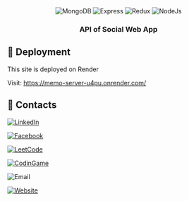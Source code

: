 <div align="center">

  <div>
    <img src="https://img.shields.io/badge/MongoDB-v4.4.6-green?logo=mongodb" alt="MongoDB">
    <img src="https://img.shields.io/badge/Express-v4.17.1-blue?logo=express" alt="Express">
    <img src="https://img.shields.io/badge/Redux-v4.0.5-purple?logo=redux" alt="Redux">
    <img src="https://img.shields.io/badge/Node.js-v14.17.0-green?logo=node.js" alt="NodeJs">
  </div>

  <h3 align="center">API of Social Web App</h3>
</div>

## <a name="deploy">🤸 Deployment</a>

This site is deployed on Render

Visit: https://memo-server-u4pu.onrender.com/

## <a name="contact">🚀 Contacts</a>

[![LinkedIn](https://img.shields.io/badge/LinkedIn-Profile-blue?logo=linkedin)]()

[![Facebook](https://img.shields.io/badge/Facebook-Profile-blue?logo=facebook)](https://www.facebook.com/phucnhancshcmut/)

[![LeetCode](https://img.shields.io/badge/LeetCode-Profile-orange?logo=leetcode)](https://leetcode.com/u/N289/)

[![CodinGame](https://img.shields.io/badge/CodinGame-Profile-yellow?logo=codingame)](https://www.codingame.com/profile/3f88b771e04c6894b7485decd4291a7e8589985)

![Email](https://img.shields.io/badge/Email-nhan.nguyen2005phuyen@hcmut.edu.vn-green?logo=gmail)

[![Website](https://img.shields.io/badge/Website-Visit-blue?logo=globe)](https://phucnhan289.great-site.net/1/Ph%C3%BAc-Nh%C3%A2n.html)

<br />
<br />

